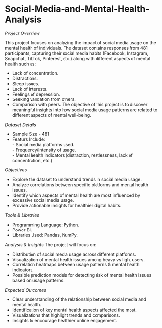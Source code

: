 # Social-Media-and-Mental-Health-Analysis

*Project Overview* 

This project focuses on analyzing the impact of social media usage on the mental health of individuals. The dataset contains responses from 481 participants, capturing their social media habits (Facebook, Instagram, Snapchat, TikTok, Pinterest, etc.) along with different aspects of mental health such as:
- Lack of concentration.
- Distractions.
- Sleep issues.
- Lack of interests.
- Feelings of depression.
- Seeking validation from others.
- Comparison with peers.
The objective of this project is to discover meaningful insights into how social media usage patterns are related to different aspects of mental well-being.

*Dataset Details*
- Sample Size - 481
- Featurs Include:   
        - Social media platforms used.    
        - Frequency/intensity of usage.     
        - Mental health indicators (distraction, restlessness, lack of concentration, etc.)

*Objectives*
- Explore the dataset to understand trends in social media usage.
- Analyze correlations between specific platforms and mental health issues.
- Identify which aspects of mental health are most influenced by excessive social media usage.
- Provide actionable insights for healthier digital habits.

*Tools & Libraries*   
- Programming Language: Python. 
- Power BI. 
- Libraries Used: Pandas, NumPy.

*Analysis & Insights*
 The project will focus on:
 - Distribution of social media usage across different platforms.
 - Visualization of mental health issues among heavy vs light users.
 - Correlation heatmaps between usage patterns & mental health indicators.
 - Possible prediction models for detecting risk of mental health issues based on usage patterns.

*Expected Outcomes*
- Clear understanding of the relationship between social media and mental health.
- Identification of key mental health aspects affected the most.
- Visualizations that highlight trends and comparisons.
- Insights to encourage healthier online engagement.
